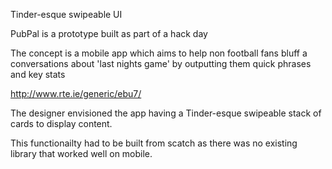 Tinder-esque swipeable UI

PubPal is a prototype built as part of a hack day

The concept is a mobile app which aims to help non football fans bluff a conversations about 'last nights game' by outputting them quick phrases and key stats  

http://www.rte.ie/generic/ebu7/

The designer envisioned the app having a Tinder-esque swipeable stack of cards to display content.

This functionailty had to be built from scatch as there was no existing library that worked well on mobile.